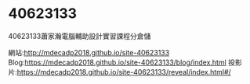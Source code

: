 # 40623133
40623133蕭家瀚電腦輔助設計實習課程分倉儲

網站:http://mdecadp2018.github.io/site-40623133
Blog:https://mdecadp2018.github.io/site-40623133/blog/index.html
投影片:https://mdecadp2018.github.io/site-40623133/reveal/index.html#/


